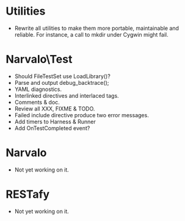 Utilities
=========

* Rewrite all utilities to make them more portable, maintainable and reliable.
For instance, a call to mkdir under Cygwin might fail.

Narvalo\Test
============

* Should FileTestSet use LoadLibrary()?
* Parse and output debug_backtrace();
* YAML diagnostics.
* Interlinked directives and interlaced tags.
* Comments & doc.
* Review all XXX, FIXME & TODO.
* Failed include directive produce two error messages.
* Add timers to Harness & Runner
* Add OnTestCompleted event?

Narvalo
=======

* Not yet working on it.

RESTafy
=======

* Not yet working on it.


